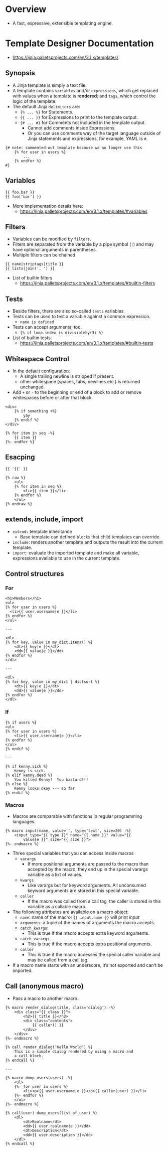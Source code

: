 # Overview

- A fast, expressive, extensible templating engine.

# Template Designer Documentation

- https://jinja.palletsprojects.com/en/3.1.x/templates/

## Synopsis

- A Jinja template is simply a text file.
- A template contains `variables` and/or `expressions`, which get
  replaced with values when a template is **rendered**; and `tags`,
  which control the logic of the template.
- The default Jinja `delimiters` are:
    + `{% ... %}` for Statements.
    + `{{ ... }}` for Expressions to print to the template output.
    + `{# ... #}` for Comments not included in the template output.
        * Cannot add comments inside Expressions.
        * Or you can use comments way of the target language outside of
          Jinja statements and expressions, for example, YAML is `#`.

```
{# note: commented-out template because we no longer use this
    {% for user in users %}
        ...
    {% endfor %}
#}
```

## Variables

```
{{ foo.bar }}
{{ foo['bar'] }}
```

- More implementation details here:
    + https://jinja.palletsprojects.com/en/3.1.x/templates/#variables

## Filters

- Variables can be modified by `filters`.
- Filters are separated from the variable by a pipe symbol (`|`) and may
  have optional arguments in parentheses.
- Multiple filters can be chained.

```
{{ name|striptags|title }}
{{ listx|join(', ') }}
```

- List of builtin filters
    + https://jinja.palletsprojects.com/en/3.1.x/templates/#builtin-filters

## Tests

- Beside filters, there are also so-called `tests` variables.
- Tests can be used to test a variable against a common expression.
    + `name is defined`
- Tests can accept arguments, too.
    + `{% if loop.index is divisibleby(3) %}`
- List of builtin tests:
    + https://jinja.palletsprojects.com/en/3.1.x/templates/#builtin-tests

## Whitespace Control

- In the default configuration:
    + A single trailing newline is stripped if present.
    + other whitespace (spaces, tabs, newlines etc.) is returned
      unchanged.
- Add `+` or `-` to the beginning or end of a block to add or remove
  whitespaces before or after that block.

```
<div>
    {% if something +%}
        yay
    {% endif %}
</div>

{% for item in seq -%}
    {{ item }}
{%- endfor %}
```

## Esacping

```
{{ '{{' }}

{% raw %}
    <ul>
    {% for item in seq %}
        <li>{{ item }}</li>
    {% endfor %}
    </ul>
{% endraw %}
```

## extends, include, import

- `extends` template inheritance
    + Base template can defined `blocks` that child templates can
      override.
- `include`: renders another template and outputs the result into the
  current template.
- `import`: evaluate the imported template and make all variable,
  expressions available to use in the current template.

## Control structures

### For

```
<h1>Members</h1>
<ul>
{% for user in users %}
  <li>{{ user.username|e }}</li>
{% endfor %}
</ul>

---

<dl>
{% for key, value in my_dict.items() %}
    <dt>{{ key|e }}</dt>
    <dd>{{ value|e }}</dd>
{% endfor %}
</dl>

---

<dl>
{% for key, value in my_dict | dictsort %}
    <dt>{{ key|e }}</dt>
    <dd>{{ value|e }}</dd>
{% endfor %}
</dl>
```

### If

```
{% if users %}
<ul>
{% for user in users %}
    <li>{{ user.username|e }}</li>
{% endfor %}
</ul>
{% endif %}

---

{% if kenny.sick %}
    Kenny is sick.
{% elif kenny.dead %}
    You killed Kenny!  You bastard!!!
{% else %}
    Kenny looks okay --- so far
{% endif %}
```


### Macros

- Macros are comparable with functions in regular programming languages.

```
{% macro input(name, value='', type='text', size=20) -%}
    <input type="{{ type }}" name="{{ name }}" value="{{
        value|e }}" size="{{ size }}">
{%- endmacro %}
```

- Three special variables that you can access inside macros
    + `varargs`
        * If more positional arguments are passed to the macro than
          accepted by the macro, they end up in the special varargs
          variable as a list of values.
    + `kwargs`
        * Like varargs but for keyword arguments. All unconsumed keyword
          arguments are stored in this special variable.
    + `caller`
        * If the macro was called from a call tag, the caller is stored
          in this variable as a callable macro.
- The following attributes are available on a macro object:
    + `name`: name of the macro: `{{ input.name }}` will print *input*
    + `arguments`: a tuple of the names of arguments the macro accepts.
    + `catch_kwargs`:
        * This is true if the macro accepts extra keyword arguments.
    + `catch_varargs`
        * This is true if the macro accepts extra positional arguments.
    + `caller`
        * This is true if the macro accesses the special caller variable
          and may be called from a call tag.
- If a macro name starts with an underscore, it’s not exported and can’t
  be imported.

## Call (anonymous macro)

- Pass a macro to another macro.

```
{% macro render_dialog(title, class='dialog') -%}
    <div class="{{ class }}">
        <h2>{{ title }}</h2>
        <div class="contents">
            {{ caller() }}
        </div>
    </div>
{%- endmacro %}

{% call render_dialog('Hello World') %}
    This is a simple dialog rendered by using a macro and
    a call block.
{% endcall %}

---

{% macro dump_users(users) -%}
    <ul>
    {%- for user in users %}
        <li><p>{{ user.username|e }}</p>{{ caller(user) }}</li>
    {%- endfor %}
    </ul>
{%- endmacro %}

{% call(user) dump_users(list_of_user) %}
    <dl>
        <dt>Realname</dt>
        <dd>{{ user.realname|e }}</dd>
        <dt>Description</dt>
        <dd>{{ user.description }}</dd>
    </dl>
{% endcall %}
```
